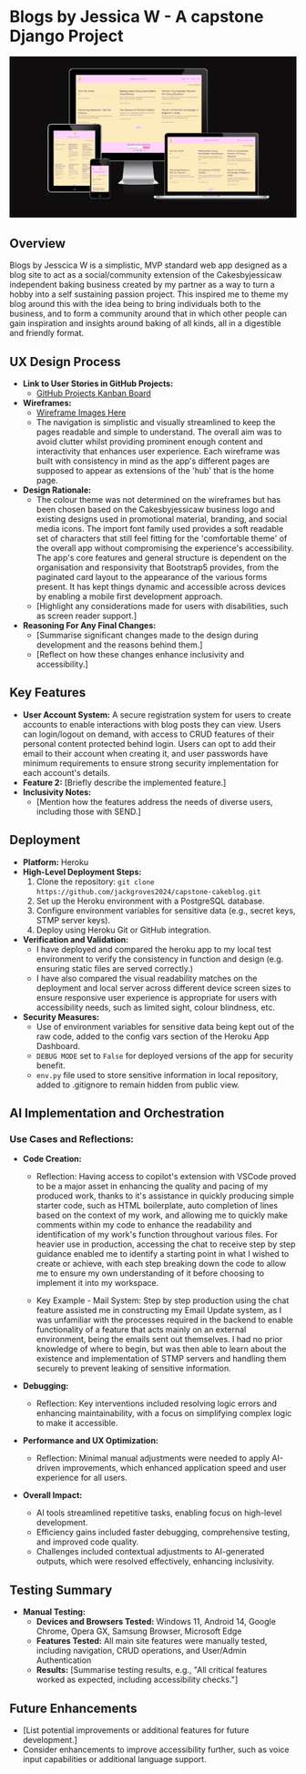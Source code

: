 # Blogs by Jessica W - A capstone Django Project

![Responsive site preview](Mediafiles\responsive.png)

## Overview
Blogs by Jesscica W is a simplistic, MVP standard web app designed as a blog site to act as a social/community extension of the Cakesbyjessicaw independent baking business created by my partner as a way to turn a hobby into a self sustaining passion project. This inspired me to theme my blog around this with the idea being to bring individuals both to the business, and to form a community around that in which other people can gain inspiration and insights around baking of all kinds, all in a digestible and friendly format.

## UX Design Process
- **Link to User Stories in GitHub Projects:**
  - [GitHub Projects Kanban Board](https://github.com/users/jackgroves2024/projects/3)
- **Wireframes:**
  - [Wireframe Images Here](https://github.com/jackgroves2024/capstone-cakeblog/tree/main/WIREFRAMES%20FOR%20CAPSTONE)
  -  The navigation is simplistic and visually streamlined to keep the pages readable and simple to understand. The overall aim was to avoid clutter whilst providing prominent enough content and interactivity that enhances user experience. Each wireframe was built with consistency in mind as the app's different pages are supposed to appear as extensions of the 'hub' that is the home page.
- **Design Rationale:**
  - The colour theme was not determined on the wireframes but has been chosen based on the Cakesbyjessicaw business logo and existing designs used in promotional material, branding, and social media icons. The import font family used provides a soft readable set of characters that still feel fitting for the 'comfortable theme' of the overall app without compromising the experience's accessibility. The app's core features and general structure is dependent on the organisation and responsivity that Bootstrap5 provides, from the paginated card layout to the appearance of the various forms present. It has kept things dynamic and accessible across devices by enabling a mobile first development approach.
  - [Highlight any considerations made for users with disabilities, such as screen reader support.]
- **Reasoning For Any Final Changes:**
  - [Summarise significant changes made to the design during development and the reasons behind them.]
  - [Reflect on how these changes enhance inclusivity and accessibility.]

## Key Features
- **User Account System:** A secure registration system for users to create accounts to enable interactions with blog posts they can view. Users can login/logout on demand, with access to CRUD features of their personal content protected behind login. Users can opt to add their email to their account when creating it, and user passwords have minimum requirements to ensure strong security implementation for each account's details.
- **Feature 2:** [Briefly describe the implemented feature.]
- **Inclusivity Notes:** 
  - [Mention how the features address the needs of diverse users, including those with SEND.]

## Deployment
- **Platform:** Heroku
- **High-Level Deployment Steps:** 
  1. Clone the repository: `git clone https://github.com/jackgroves2024/capstone-cakeblog.git`
  2. Set up the Heroku environment with a PostgreSQL database.
  3. Configure environment variables for sensitive data (e.g., secret keys, STMP server keys).
  4. Deploy using Heroku Git or GitHub integration.
- **Verification and Validation:**
  - I have deployed and compared the heroku app to my local test environment to verify the consistency in function and design (e.g. ensuring static files are served correctly.)
  - I have also compared the visual readability matches on the deployment and local server across different device screen sizes to ensure responsive user experience is appropriate for users with accessibility needs, such as limited sight, colour blindness, etc.
- **Security Measures:**
  - Use of environment variables for sensitive data being kept out of the raw code, added to the config vars section of the Heroku App Dashboard.
  - `DEBUG MODE` set to `False` for deployed versions of the app for security benefit.
  - `env.py` file used to store sensitive information in local repository, added to .gitignore to remain hidden from public view.

## AI Implementation and Orchestration

### Use Cases and Reflections:

  - **Code Creation:** 
    - Reflection: Having access to copilot's extension with VSCode proved to be a major asset in enhancing the quality and pacing of my produced work, thanks to it's assistance in quickly producing simple starter code, such as HTML boilerplate, auto completion of lines based on the context of my work, and allowing me to quickly make comments within my code to enhance the readability and identification of my work's function throughout various files. For heavier use in production, accessing the chat to receive step by step guidance enabled me to identify a starting point in what I wished to create or achieve, with each step breaking down the code to allow me to ensure my own understanding of it before choosing to implement it into my workspace.

    - Key Example - Mail System: Step by step production using the chat feature assisted me in constructing my Email Update system, as I was unfamiliar with the processes required in the backend to enable functionality of a feature that acts mainly on an external environment, being the emails sent out themselves. I had no prior knowledge of where to begin, but was then able to learn about the existence and implementation of STMP servers and handling them securely to prevent leaking of sensitive information.
  - **Debugging:** 
    - Reflection: Key interventions included resolving logic errors and enhancing maintainability, with a focus on simplifying complex logic to make it accessible.
  - **Performance and UX Optimization:** 
    - Reflection: Minimal manual adjustments were needed to apply AI-driven improvements, which enhanced application speed and user experience for all users.

- **Overall Impact:**
  - AI tools streamlined repetitive tasks, enabling focus on high-level development.
  - Efficiency gains included faster debugging, comprehensive testing, and improved code quality.
  - Challenges included contextual adjustments to AI-generated outputs, which were resolved effectively, enhancing inclusivity.

## Testing Summary
- **Manual Testing:**
  - **Devices and Browsers Tested:** Windows 11, Android 14, Google Chrome, Opera GX, Samsung Browser, Microsoft Edge
  - **Features Tested:** All main site features were manually tested, including navigation, CRUD operations, and User/Admin Authentication
  - **Results:** [Summarise testing results, e.g., "All critical features worked as expected, including accessibility checks."]


## Future Enhancements
- [List potential improvements or additional features for future development.]
- Consider enhancements to improve accessibility further, such as voice input capabilities or additional language support.